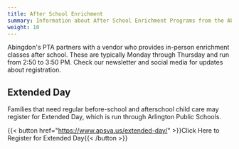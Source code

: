 ```yaml
---
title: After School Enrichment
summary: Information about After School Enrichment Programs from the Abingdon PTA.
weight: 10
---
```


Abingdon's PTA partners with a vendor who provides in-person enrichment classes after school. These are typically Monday through Thursday and run from 2:50 to 3:50 PM. Check our newsletter and social media for updates about registration.

<!--
{{< button href="https://www.enrichmentmatters.com/abingdon" >}}Click Here to View After School Enrichment Activities{{< /button >}}
-->

## Extended Day

Families that need regular before-school and afterschool child care may register for Extended Day, which is run through Arlington Public Schools.

{{< button href="https://www.apsva.us/extended-day/" >}}Click Here to Register for Extended Day{{< /button >}}